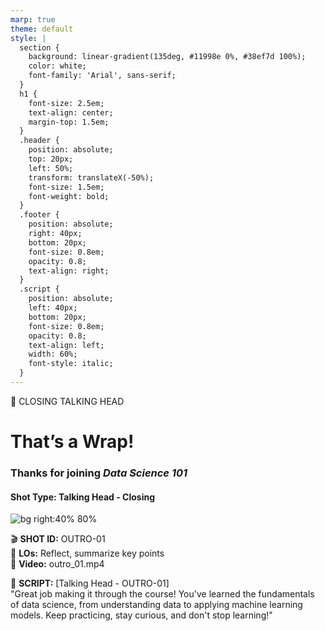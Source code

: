 ```yaml
---
marp: true
theme: default
style: |
  section {
    background: linear-gradient(135deg, #11998e 0%, #38ef7d 100%);
    color: white;
    font-family: 'Arial', sans-serif;
  }
  h1 {
    font-size: 2.5em;
    text-align: center;
    margin-top: 1.5em;
  }
  .header {
    position: absolute;
    top: 20px;
    left: 50%;
    transform: translateX(-50%);
    font-size: 1.5em;
    font-weight: bold;
  }
  .footer {
    position: absolute;
    right: 40px;
    bottom: 20px;
    font-size: 0.8em;
    opacity: 0.8;
    text-align: right;
  }
  .script {
    position: absolute;
    left: 40px;
    bottom: 20px;
    font-size: 0.8em;
    opacity: 0.8;
    text-align: left;
    width: 60%;
    font-style: italic;
  }
---
```


<!-- _class: header -->
🎤 CLOSING TALKING HEAD  

# That’s a Wrap!  
### Thanks for joining *Data Science 101*  
#### Shot Type: Talking Head - Closing 

![bg right:40% 80%](https://placehold.co/400x300/FFFFFF/11998e/png?text=Instructor)  

<!-- _class: footer -->
🎬 **SHOT ID:** OUTRO-01  
📌 **LOs:** Reflect, summarize key points  
🎥 **Video:** outro_01.mp4  

<!-- _class: script -->
📝 **SCRIPT:** [Talking Head - OUTRO-01]  
"Great job making it through the course! You've learned the fundamentals of data science, from understanding data to applying machine learning models. Keep practicing, stay curious, and don't stop learning!"

